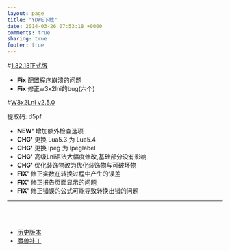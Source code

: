 ```yaml
---
layout: page
title: "YDWE下载"
date: 2014-03-26 07:53:18 +0000
comments: true
sharing: true
footer: true
---
```



#[1.32.13正式版](https://pan.baidu.com/s/13StT9NilsiuuKV-W8WcGDA)

* **Fix** 配置程序崩溃的问题
* **Fix** 修正w3x2lni的bug(六个)

#[W3x2Lni v2.5.0](https://pan.baidu.com/s/13ky0epBuiULn-Uorbb5dPw)

提取码: d5pf

* **NEW'** 增加额外检查选项
* **CHG'** 更换 Lua5.3 为 Lua5.4
* **CHG'** 更换 lpeg 为 lpeglabel
* **CHG'** 高级Lni语法大幅度修改,基础部分没有影响
* **CHG'** 优化装饰物改为优化装饰物与可破坏物
* **FIX'** 修正实数在转换过程中产生的误差
* **FIX'** 修正报告页面显示的问题
* **FIX'** 修正错误的公式可能导致转换出错的问题

---

<br><br>

* [历史版本](http://pan.baidu.com/share/link?shareid=401650&uk=3389291567)
* [魔兽补丁](http://pan.baidu.com/share/link?shareid=401621&uk=3389291567)
